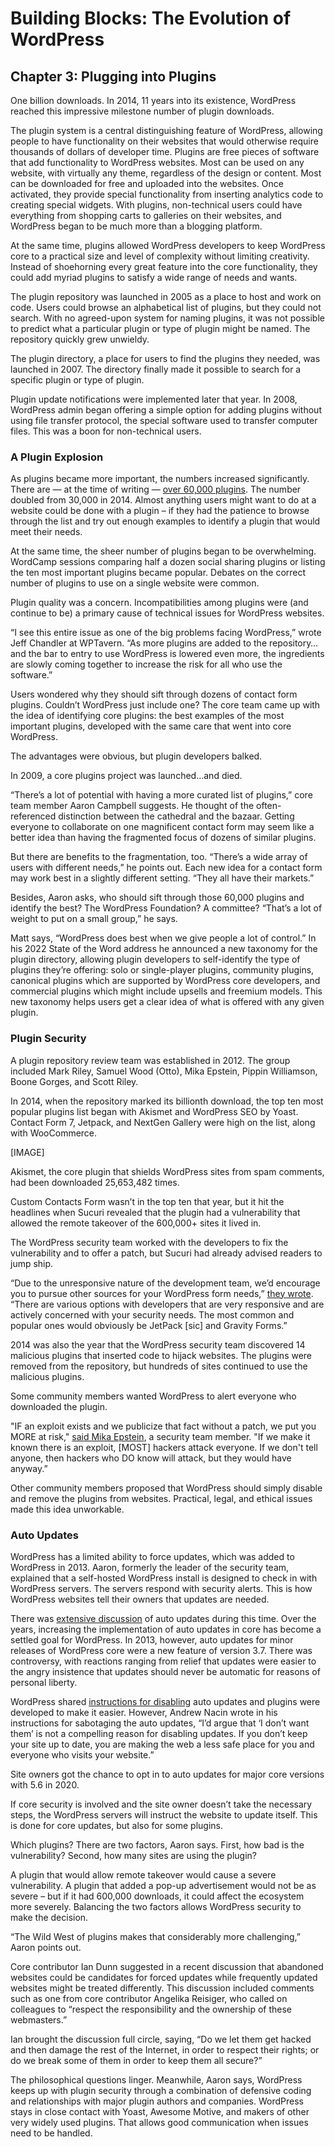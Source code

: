 # Building Blocks: The Evolution of WordPress 
## Chapter 3: Plugging into Plugins

One billion downloads. In 2014, 11 years into its existence, WordPress reached this impressive milestone number of plugin downloads. 

The plugin system is a central distinguishing feature of WordPress, allowing people to have functionality on their websites that would otherwise require thousands of dollars of developer time. Plugins are free pieces of software that add functionality to WordPress websites. Most can be used on any website, with virtually any theme, regardless of the design or content. Most can be downloaded for free and uploaded into the websites. Once activated, they provide special functionality from inserting analytics code to creating special widgets. With plugins, non-technical users could have everything from shopping carts to galleries on their websites, and WordPress began to be much more than a blogging platform.

At the same time, plugins allowed WordPress developers to keep WordPress core to a practical size and level of complexity without limiting creativity. Instead of shoehorning every great feature into the core functionality, they could add myriad plugins to satisfy a wide range of needs and wants.

The plugin repository was launched in 2005 as a place to host and work on code. Users could browse an alphabetical list of plugins, but they could not search. With no agreed-upon system for naming plugins, it was not possible to predict what a particular plugin or type of plugin might be named. The repository quickly grew unwieldy.

The plugin directory, a place for users to find the plugins they needed, was launched in 2007. The directory finally made it possible to search for a specific plugin or type of plugin.

Plugin update notifications were implemented later that year. In 2008, WordPress admin began offering a simple option for adding plugins without using file transfer protocol, the special software used to transfer computer files. This was a boon for non-technical users. 

### A Plugin Explosion
As plugins became more important, the numbers increased significantly. There are — at the time of writing —  [over 60,000 plugins](https://wordpress.org/plugins/). The number doubled from 30,000 in 2014. Almost anything users might want to do at a website could be done with a plugin – if they had the patience to browse through the list and try out enough examples to identify a plugin that would meet their needs. 

At the same time, the sheer number of plugins began to be overwhelming. WordCamp sessions comparing half a dozen social sharing plugins or listing the ten most important plugins became popular. Debates on the correct number of plugins to use on a single website were common. 

Plugin quality was a concern. Incompatibilities among plugins were (and continue to be) a primary cause of technical issues for WordPress websites.

“I see this entire issue as one of the big problems facing WordPress,” wrote Jeff Chandler at WPTavern. “As more plugins are added to the repository…and the bar to entry to use WordPress is lowered even more, the ingredients are slowly coming together to increase the risk for all who use the software.”

Users wondered why they should sift through dozens of contact form plugins. Couldn’t WordPress just include one? The core team came up with the idea of identifying core plugins: the best examples of the most important plugins, developed with the same care that went into core WordPress.

The advantages were obvious, but plugin developers balked.

In 2009, a core plugins project was launched…and died.

“There’s a lot of potential with having a more curated list of plugins,” core team member Aaron Campbell suggests. He thought of the often-referenced distinction between the cathedral and the bazaar. Getting everyone to collaborate on one magnificent contact form may seem like a better idea than having the fragmented focus of dozens of similar plugins. 

But there are benefits to the fragmentation, too. “There’s a wide array of users with different needs,” he points out. Each new idea for a contact form may work best in a slightly different setting. “They all have their markets.”

Besides, Aaron asks, who should sift through those 60,000 plugins and identify the best? The WordPress Foundation? A committee? “That’s a lot of weight to put on a small group,” he says. 

Matt says, “WordPress does best when we give people a lot of control.” In his 2022 State of the Word address he announced a new taxonomy for the plugin directory, allowing plugin developers to self-identify the type of plugins they’re offering: solo or single-player plugins, community plugins, canonical plugins which are supported by WordPress core developers, and commercial plugins which might include upsells and freemium models. This new taxonomy helps users get a clear idea of what is offered with any given plugin. 

### Plugin Security

A plugin repository review team was established in 2012. The group included Mark Riley, Samuel Wood (Otto), Mika Epstein, Pippin Williamson, Boone Gorges, and Scott Riley.

In 2014, when the repository marked its billionth download, the top ten most popular plugins list began with Akismet and WordPress SEO by Yoast. Contact Form 7, Jetpack, and NextGen Gallery were high on the list, along with WooCommerce. 

[IMAGE]

Akismet, the core plugin that shields WordPress sites from spam comments, had been downloaded 25,653,482 times. 

Custom Contacts Form wasn’t in the top ten that year, but it hit the headlines when Sucuri revealed that the plugin had a vulnerability that allowed the remote takeover of the 600,000+ sites it lived in. 

The WordPress security team worked with the developers to fix the vulnerability and to offer a patch, but Sucuri had already advised readers to jump ship. 

“Due to the unresponsive nature of the development team, we’d encourage you to pursue other sources for your WordPress form needs,” [they wrote](https://blog.sucuri.net/2014/08/database-takeover-in-custom-contact-forms.html). “There are various options with developers that are very responsive and are actively concerned with your security needs. The most common and popular ones would obviously be JetPack [sic] and Gravity Forms.”

2014 was also the year that the WordPress security team discovered 14 malicious plugins that inserted code to hijack websites. The plugins were removed from the repository, but hundreds of sites continued to use the malicious plugins. 

Some community members wanted WordPress to alert everyone who downloaded the plugin. 

"IF an exploit exists and we publicize that fact without a patch, we put you MORE at risk," [said Mika Epstein](https://wordpress.org/ideas/topic/alert-when-installed-plugins-have-been-removed-from-the-plugin-directory/page/2#post-30439), a security team member. "If we make it known there is an exploit, [MOST] hackers attack everyone. If we don't tell anyone, then hackers who DO know will attack, but they would have anyway.”

Other community members proposed that WordPress should simply disable and remove the plugins from websites. Practical, legal, and ethical issues made this idea unworkable. 

### Auto Updates

WordPress has a limited ability to force updates, which was added to WordPress in 2013. Aaron, formerly the leader of the security team, explained that a self-hosted WordPress install is designed to check in with WordPress servers. The servers respond with security alerts. This is how WordPress websites tell their owners that updates are needed.

There was [extensive discussion](https://make.wordpress.org/core/2020/11/10/wp5-6-auto-update-implementation-change/) of auto updates during this time. Over the years, increasing the implementation of auto updates in core has become a settled goal for WordPress. In 2013, however, auto updates for minor releases of WordPress core were a new feature of version 3.7. There was controversy, with reactions ranging from relief that updates were easier to the angry insistence that updates should never be automatic for reasons of personal liberty.

WordPress shared [instructions for disabling](https://make.wordpress.org/core/2013/10/25/the-definitive-guide-to-disabling-auto-updates-in-wordpress-3-7/) auto updates and plugins were developed to make it easier. However, Andrew Nacin wrote in his instructions for sabotaging the auto updates, “I’d argue that ‘I don’t want them’ is not a compelling reason for disabling updates. If you don’t keep your site up to date, you are making the web a less safe place for you and everyone who visits your website.”

Site owners got the chance to opt in to auto updates for major core versions with 5.6 in 2020.

If core security is involved and the site owner doesn’t take the necessary steps, the WordPress servers will instruct the website to update itself. This is done for core updates, but also for some plugins.

Which plugins? There are two factors, Aaron says. First, how bad is the vulnerability? Second, how many sites are using the plugin?

A plugin that would allow remote takeover would cause a severe vulnerability. A plugin that added a pop-up advertisement would not be as severe – but if it had 600,000 downloads, it could affect the ecosystem more severely. Balancing the two factors allows WordPress security to make the decision.

“The Wild West of plugins makes that considerably more challenging,” Aaron points out. 

Core contributor Ian Dunn suggested in a recent discussion that abandoned websites could be candidates for forced updates while frequently updated websites might be treated differently. This discussion included comments such as one from core contributor Angelika Reisiger, who called on colleagues to “respect the responsibility and the ownership of these webmasters.”

Ian brought the discussion full circle, saying, “Do we let them get hacked and then damage the rest of the Internet, in order to respect their rights; or do we break some of them in order to keep them all secure?”

The philosophical questions linger. Meanwhile, Aaron says, WordPress keeps up with plugin security through a combination of defensive coding and relationships with major plugin authors and companies. WordPress stays in close contact with Yoast, Awesome Motive, and makers of other very widely used plugins. That allows good communication when issues need to be handled. 
